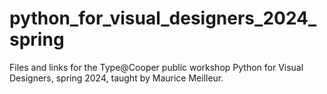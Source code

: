 # python_for_visual_designers_2024_spring
Files and links for the Type@Cooper public workshop Python for Visual Designers, spring 2024, taught by Maurice Meilleur.
